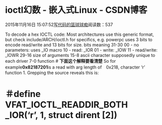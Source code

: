 
# ioctl幻数 - 嵌入式Linux - CSDN博客

2015年11月16日 15:07:52[写代码的篮球球痴](https://me.csdn.net/weiqifa0)阅读数：537


To decode a hex IOCTL code:
Most architectures use this generic format, but check
include/ARCH/ioctl.h for specifics, e.g. powerpc
uses 3 bits to encode read/write and 13 bits for size.
bits    meaning
31-30  00 - no parameters: uses _IO macro
10 - read: _IOR
01 - write: _IOW
11 - read/write: _IOWR
29-16  size of arguments
15-8   ascii character supposedly
unique to each driver
7-0    function \#
**下面这个解释要看清楚**
So for example**0x82187201**is a read with arg length of　0x218,
character ‘r’ function 1. Grepping the source reveals this is:
# ＃define VFAT_IOCTL_READDIR_BOTH         _IOR(‘r’, 1, struct dirent [2])

